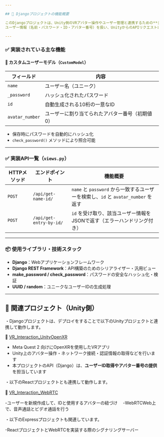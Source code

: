 ```yaml
---

## 🧩 Djangoプロジェクトの機能概要

このDjangoプロジェクトは、Unity側のVRアバター操作やユーザー管理と連携するための**シンプルな認証・情報取得用APIサーバー**です。  
ユーザー情報（名前・パスワード・ID・アバター番号）を扱い、UnityからのAPIリクエストに応じてデータを返す機能を備えています。

---
```


### ✅ 実装されている主な機能

#### 🔹 カスタムユーザーモデル（`CustomModel`）

| フィールド        | 内容                                           |
|------------------|------------------------------------------------|
| `name`           | ユーザー名（ユニーク）                         |
| `_password`      | ハッシュ化されたパスワード                     |
| `id`             | 自動生成される10桁の一意なID                   |
| `avatar_number`  | ユーザーに割り当てられたアバター番号（初期値0）|

- 保存時にパスワードを自動的にハッシュ化
- `check_password()` メソッドにより照合可能

---

### ✅ 実装API一覧（`views.py`）

| HTTPメソッド | エンドポイント               | 機能概要                                                             |
|--------------|-------------------------------|----------------------------------------------------------------------|
| `POST`       | `/api/get-name-id/`           | `name` と `password` から一致するユーザーを検索し、`id` と `avatar_number` を返す |
| `POST`       | `/api/get-entry-by-id/`       | `id` を受け取り、該当ユーザー情報をJSONで返す（エラーハンドリング付き） |

---

### 📦 使用ライブラリ・技術スタック

- **Django**：Webアプリケーションフレームワーク
- **Django REST Framework**：API構築のためのシリアライザー・汎用ビュー
- **make_password / check_password**：パスワードの安全なハッシュ化・検証
- **UUID / random**：ユニークなユーザーIDの生成処理

---


## 🔗 関連プロジェクト（Unity側）

・Djangoプロジェクトは、デプロイをすることで以下のUnityプロジェクトと連携して動作します。

📁 [VR_Interaction_UnityOpenXR](https://github.com/NK-kimiya/VR_Interaction_UnityOpenXR)

- Meta Quest 2 向けにOpenXRを使用したVRアプリ
- Unity上のアバター操作・ネットワーク接続・認証情報の取得などを行います
- 本プロジェクトのAPI（Django）は、**ユーザーID取得やアバター番号の提供**を担当しています

・以下のReactプロジェクトとも連携して動作します。　

📁 [VR_Interaction_WebRTC](https://github.com/NK-kimiya/VR_Interaction_WebRTC)　

-ユーザーを新規作成して、IDと使用するアバターの紐づけ　
-WebRTCWeb上で、音声通話とビデオ通話を行う

・以下のExpressプロジェクトも関連しています。　

-ReactプロジェクトとWebRTCを実装する際のシグナリングサーバー





